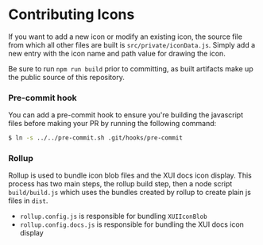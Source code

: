 Contributing Icons
==================

If you want to add a new icon or modify an existing icon, the source file from which all other files are built is `src/private/iconData.js`.
Simply add a new entry with the icon name and path value for drawing the icon.

Be sure to run `npm run build` prior to committing, as built artifacts make up the public source of this repository.

### Pre-commit hook
You can add a pre-commit hook to ensure you're building the javascript files before making your PR by running the following command:
```bash
$ ln -s ../../pre-commit.sh .git/hooks/pre-commit
```

### Rollup
Rollup is used to bundle icon blob files and the XUI docs icon display. This process has two main steps, the rollup build step, then a node script `build/build.js` which uses the bundles created by rollup to create plain js files in `dist`.
 - `rollup.config.js` is responsible for bundling `XUIIconBlob`
 - `rollup.config.docs.js` is responsible for bundling the XUI docs icon display
